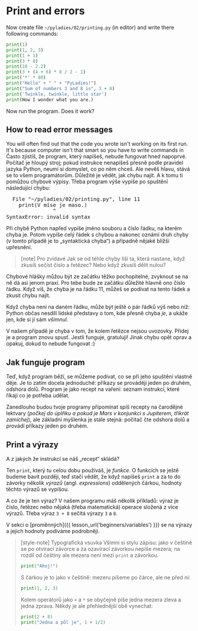 # Print and errors


Now create file <code>~/pyladies/02/printing.py</code> (in editor)
and write there following commands:


```python
print(1)
print(1, 2, 3)
print(1 + 1)
print(3 * 8)
print(10 - 2.2)
print(3 + (4 + 6) * 8 / 2 - 1)
print('*' * 80)
print("Hello" + " " + "PyLadies!")
print("Sum of numbers 3 and 8 is", 3 + 8)
print('Twinkle, twinkle, little star')
print(How I wonder what you are.)
```

Now run the program. Does it work?

## How to read error messages

You will often find out that the code you wrote isn't working on its first run.
It's because computer isn't that smart so you have to write commands in 
Často zjistíš, že program, který napíšeš, nebude fungovat hned napoprvé.
Počítač je hloupý stroj; pokud instrukce nenapíšeš přesně podle pravidel jazyka
Python, neumí si domyslet, co po něm chceš.
Ale nevěš hlavu, stává se to všem programátorům.
Důležité je vědět, jak chybu najít.
A k tomu ti pomůžou chybové výpisy.
Třeba program výše vypíše po spuštění následující chybu:

<pre>
  File "<span class="plhome">~/pyladies</span>/02/printing.py", line <span class="err-lineno">11</span>
    print(V míse je maso.)
               ^
<span class="err-exctype">SyntaxError</span>: invalid syntax
</pre>

Při chybě Python napřed vypíše
jméno souboru a <span class="err-lineno">číslo řádku</span>,
na kterém chyba je.
Potom vypíše celý řádek s chybou
a nakonec oznámí <span class="err-exctype">druh chyby</span>
(v tomto případě je to „syntaktická chyba“)
a případně nějaké bližší upřesnění.

> [note] Pro zvídavé
> Jak se od téhle chyby liší ta, která nastane, když zkusíš sečíst číslo a řetězec?
> Nebo když zkusíš dělit nulou?

Chybové hlášky můžou být ze začátku těžko pochopitelné,
zvyknout se na ně dá asi jenom praxí.
Pro tebe bude ze začátku důležité hlavně ono číslo řádku.
Když víš, že chyba je na řádku <span class="err-lineno">11</span>,
můžeš se podívat na tento řádek a zkusit chybu najít.

Když chyba není na daném řádku, může být ještě
o pár řádků výš nebo níž:
Python občas nesdílí lidské představy o tom, kde přesně chyba *je*,
a ukáže jen, kde si jí sám *všimnul*.

V našem případě je chyba v tom, že kolem řetězce nejsou uvozovky.
Přidej je a program znovu spusť.
Jestli funguje, gratuluji!
Jinak chybu opět oprav a opakuj, dokud to nebude fungovat :)

## Jak funguje program

Teď, když program běží, se můžeme podívat, co se při
jeho spuštění vlastně děje.
Je to zatím docela jednoduché: příkazy se provádějí jeden po druhém,
odshora dolů.
Program je jako recept na vaření: seznam instrukcí, které říkají co je potřeba
udělat.

Zanedlouho budou tvoje programy připomínat spíš recepty na
čarodějné lektvary (*počkej do úplňku a pokud je Mars
v konjunkci s Jupiterem, třikrát zamíchej*),
ale základní myšlenka je stále stejná:
počítač čte odshora dolů a provádí příkazy jeden po druhém.

## Print a výrazy

A z jakých že instrukcí se náš „recept“ skládá?

Ten `print`, který tu celou dobu používáš, je *funkce*.
O funkcích se ještě budeme bavit později,
teď stačí vědět, že když napíšeš `print`
a za to do závorky několik *výrazů* (angl. *expressions*)
oddělených čárkou, hodnoty těchto výrazů se vypíšou.

A co že je ten výraz?
V našem programu máš několik příkladů:
výraz je číslo, řetězec nebo nějaká (třeba matematická) operace
složená z více výrazů.
Třeba výraz `3 + 8` sečítá výrazy `3` a `8`.

V sekci o [proměnných]({{ lesson_url('beginners/variables') }}) se
na výrazy a jejich hodnoty podíváme podrobněji.

> [style-note] Typografická vsuvka
> Všimni si stylu zápisu: jako v češtině se po otvírací závorce a za
> ozavírací závorkou nepíše mezera; na rozdíl od češtiny ale mezera není
> mezi `print` a závorkou.
> ```python
> print("Ahoj!")
> ```
>
> S čárkou je to jako v češtině: mezeru píšeme po čárce, ale ne před ní:
> ```python
> print(1, 2, 3)
> ```
>
> Kolem operátorů jako `+` a `*` se obyčejně píše jedna mezera zleva a
> jedna zprava. Někdy je ale přehlednější obě vynechat:
> ```python
> print(2 + 8)
> print("Jedna a půl je", 1 + 1/2)
> ```